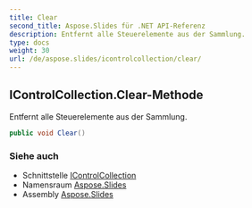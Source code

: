 ```yaml
---
title: Clear
second_title: Aspose.Slides für .NET API-Referenz
description: Entfernt alle Steuerelemente aus der Sammlung.
type: docs
weight: 30
url: /de/aspose.slides/icontrolcollection/clear/
---
```


## IControlCollection.Clear-Methode

Entfernt alle Steuerelemente aus der Sammlung.

```csharp
public void Clear()
```

### Siehe auch

* Schnittstelle [IControlCollection](../../icontrolcollection)
* Namensraum [Aspose.Slides](../../icontrolcollection)
* Assembly [Aspose.Slides](../../../)

<!-- DO NOT EDIT: generiert von xmldocmd für Aspose.Slides.dll -->